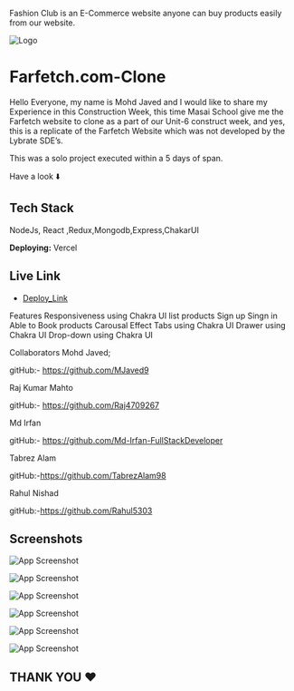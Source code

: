 
Fashion Club is an E-Commerce website anyone can buy products easily from our website.

![Logo](https://aboutfarfetch.com/media/1003/farfetch-logo.jpg)


# Farfetch.com-Clone

Hello Everyone, my name is Mohd Javed and I would like to share my Experience in this Construction Week, this time Masai School give me the Farfetch website to clone as a part of our Unit-6 construct week, and yes, this is a replicate of the Farfetch Website which was not developed by the Lybrate SDE’s.

This was a solo project executed within a 5 days of span.

Have a look ⬇️



## Tech Stack

NodeJs, React ,Redux,Mongodb,Express,ChakarUI

**Deploying:** Vercel


## Live Link

- [Deploy_Link](https://fashionclub-inky.vercel.app/)

Features
Responsiveness using Chakra UI
list products
Sign up Singn in
Able to Book products
Carousal Effect
Tabs using Chakra UI
Drawer using Chakra UI
Drop-down using Chakra UI

Collaborators
Mohd Javed;

gitHub:- https://github.com/MJaved9

Raj Kumar Mahto

gitHub:- https://github.com/Raj4709267

Md Irfan

gitHub:- https://github.com/Md-Irfan-FullStackDeveloper

Tabrez Alam

gitHub:-https://github.com/TabrezAlam98

Rahul Nishad

gitHub:-https://github.com/Rahul5303

## Screenshots

![App Screenshot](https://miro.medium.com/max/875/1*h-yTz_plDSGI-cztXvbklA.jpeg)

![App Screenshot](https://miro.medium.com/max/875/1*IPTCj70KN7leyQJ_k5iawA.jpeg)

![App Screenshot](https://miro.medium.com/max/875/1*yOYCnn52HTFDMMxfwnJYfw.jpeg)

![App Screenshot](https://miro.medium.com/max/875/1*fKRMZZJarCITW7jbLA62kQ.jpeg)

![App Screenshot](https://miro.medium.com/max/758/1*guIw6kLpVilpLDdB48hubA.jpeg)

![App Screenshot](https://miro.medium.com/max/875/1*-rsAvG34cGeHDnwjWcgkzQ.jpeg)



## THANK YOU ❤️

